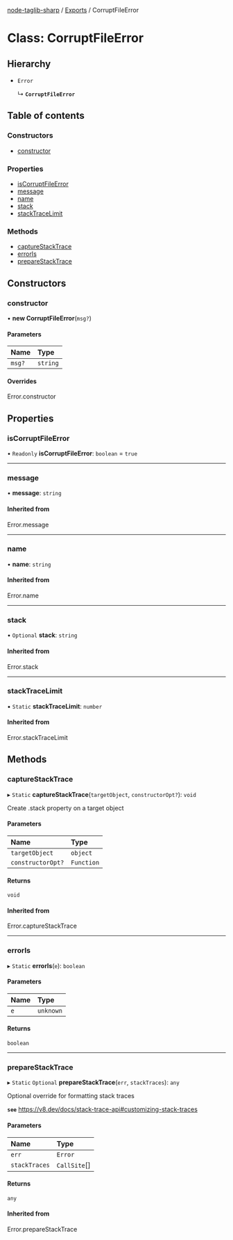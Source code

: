 [node-taglib-sharp](../README.md) / [Exports](../modules.md) / CorruptFileError

# Class: CorruptFileError

## Hierarchy

- `Error`

  ↳ **`CorruptFileError`**

## Table of contents

### Constructors

- [constructor](CorruptFileError.md#constructor)

### Properties

- [isCorruptFileError](CorruptFileError.md#iscorruptfileerror)
- [message](CorruptFileError.md#message)
- [name](CorruptFileError.md#name)
- [stack](CorruptFileError.md#stack)
- [stackTraceLimit](CorruptFileError.md#stacktracelimit)

### Methods

- [captureStackTrace](CorruptFileError.md#capturestacktrace)
- [errorIs](CorruptFileError.md#erroris)
- [prepareStackTrace](CorruptFileError.md#preparestacktrace)

## Constructors

### constructor

• **new CorruptFileError**(`msg?`)

#### Parameters

| Name | Type |
| :------ | :------ |
| `msg?` | `string` |

#### Overrides

Error.constructor

## Properties

### isCorruptFileError

• `Readonly` **isCorruptFileError**: `boolean` = `true`

___

### message

• **message**: `string`

#### Inherited from

Error.message

___

### name

• **name**: `string`

#### Inherited from

Error.name

___

### stack

• `Optional` **stack**: `string`

#### Inherited from

Error.stack

___

### stackTraceLimit

▪ `Static` **stackTraceLimit**: `number`

#### Inherited from

Error.stackTraceLimit

## Methods

### captureStackTrace

▸ `Static` **captureStackTrace**(`targetObject`, `constructorOpt?`): `void`

Create .stack property on a target object

#### Parameters

| Name | Type |
| :------ | :------ |
| `targetObject` | `object` |
| `constructorOpt?` | `Function` |

#### Returns

`void`

#### Inherited from

Error.captureStackTrace

___

### errorIs

▸ `Static` **errorIs**(`e`): `boolean`

#### Parameters

| Name | Type |
| :------ | :------ |
| `e` | `unknown` |

#### Returns

`boolean`

___

### prepareStackTrace

▸ `Static` `Optional` **prepareStackTrace**(`err`, `stackTraces`): `any`

Optional override for formatting stack traces

**`see`** https://v8.dev/docs/stack-trace-api#customizing-stack-traces

#### Parameters

| Name | Type |
| :------ | :------ |
| `err` | `Error` |
| `stackTraces` | `CallSite`[] |

#### Returns

`any`

#### Inherited from

Error.prepareStackTrace
